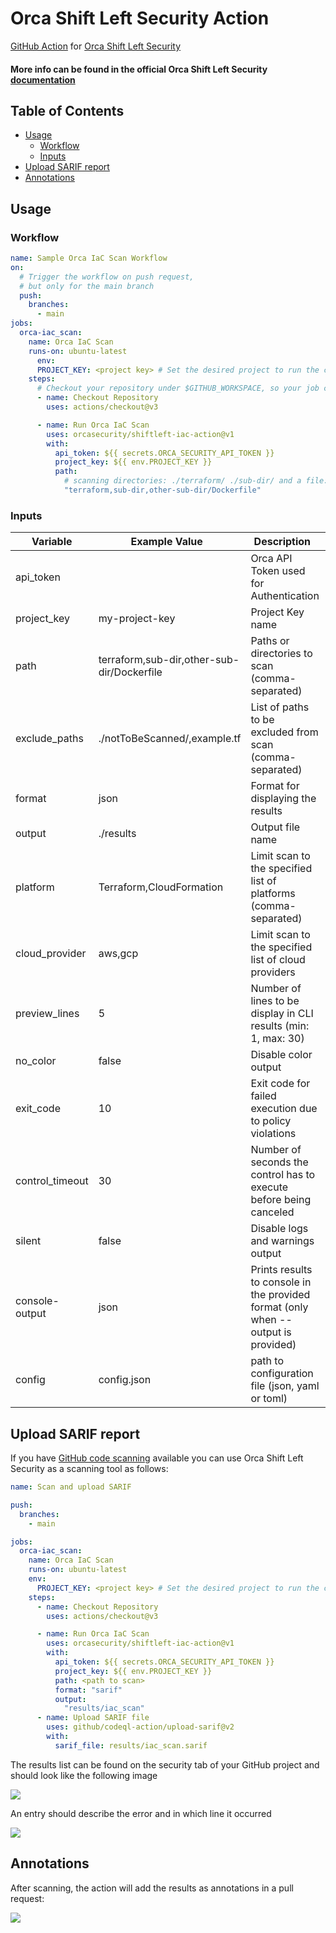 # Orca Shift Left Security Action

[GitHub Action](https://github.com/features/actions)
for [Orca Shift Left Security](https://orca.security/solutions/shift-left-security/)

#### More info can be found in the official Orca Shift Left Security<a href="https://docs.orcasecurity.io/v1/docs/shift-left-security"> documentation</a>



## Table of Contents

- [Usage](#usage)
    - [Workflow](#workflow)
    - [Inputs](#inputs)
- [Upload SARIF report](#upload-sarif-report)
- [Annotations](#annotations)

## Usage

### Workflow

```yaml
name: Sample Orca IaC Scan Workflow
on:
  # Trigger the workflow on push request,
  # but only for the main branch
  push:
    branches:
      - main
jobs:
  orca-iac_scan:
    name: Orca IaC Scan
    runs-on: ubuntu-latest
      env:
      PROJECT_KEY: <project key> # Set the desired project to run the cli scanning with
    steps:
      # Checkout your repository under $GITHUB_WORKSPACE, so your job can access it
      - name: Checkout Repository
        uses: actions/checkout@v3

      - name: Run Orca IaC Scan
        uses: orcasecurity/shiftleft-iac-action@v1
        with:
          api_token: ${{ secrets.ORCA_SECURITY_API_TOKEN }}
          project_key: ${{ env.PROJECT_KEY }}
          path:
            # scanning directories: ./terraform/ ./sub-dir/ and a file: ./Dockerfile
            "terraform,sub-dir,other-sub-dir/Dockerfile"
```

### Inputs

| Variable        | Example Value &nbsp;                       | Description &nbsp;                                                                | Type    | Required | Default                       |
|-----------------|--------------------------------------------|-----------------------------------------------------------------------------------|---------|----------|-------------------------------|
| api_token       |                                            | Orca API Token used for Authentication                                            | String  | Yes      | N/A                           |
| project_key     | my-project-key                             | Project Key name                                                                  | String  | Yes      | N/A                           |
| path            | terraform,sub-dir,other-sub-dir/Dockerfile | Paths or directories to scan (comma-separated)                                    | String  | Yes      | N/A                           |
| exclude_paths   | ./notToBeScanned/,example.tf               | List of paths to be excluded from scan (comma-separated)                          | String  | No       | N/A                           |
| format          | json                                       | Format for displaying the results                                                 | String  | No       | cli                           |
| output          | ./results                                  | Output file name                                                                  | String  | No       | N/A                           |
| platform        | Terraform,CloudFormation                   | Limit scan to the specified list of platforms (comma-separated)                   | String  | No       | All supported platforms       |
| cloud_provider  | aws,gcp                                    | Limit scan to the specified list of cloud providers                               | String  | No       | All supported cloud providers |
| preview_lines   | 5                                          | Number of lines to be display in CLI results (min: 1, max: 30)                    | Integer | No       | 3                             |
| no_color        | false                                      | Disable color output                                                              | Boolean | No       | false                         |
| exit_code       | 10                                         | Exit code for failed execution due to policy violations                           | Integer | No       | 3                             |
| control_timeout | 30                                         | Number of seconds the control has to execute before being canceled                | Integer | No       | 60                            |
| silent          | false                                      | Disable logs and warnings output                                                  | Boolean | No       | false                         |
| console-output  | json                                       | Prints results to console in the provided format (only when --output is provided) | String  | No       | cli                           |
| config          | config.json                                | path to configuration file (json, yaml or toml)                                   | String  | No       | N/A                           |


## Upload SARIF report
If you have [GitHub code scanning](https://docs.github.com/en/github/finding-security-vulnerabilities-and-errors-in-your-code/about-code-scanning) available you can use Orca Shift Left Security as a scanning tool as follows:

```yaml
name: Scan and upload SARIF

push:
  branches:
    - main

jobs:
  orca-iac_scan:
    name: Orca IaC Scan
    runs-on: ubuntu-latest
    env:
      PROJECT_KEY: <project key> # Set the desired project to run the cli scanning with
    steps:
      - name: Checkout Repository
        uses: actions/checkout@v3

      - name: Run Orca IaC Scan
        uses: orcasecurity/shiftleft-iac-action@v1
        with:
          api_token: ${{ secrets.ORCA_SECURITY_API_TOKEN }}
          project_key: ${{ env.PROJECT_KEY }}
          path: <path to scan>
          format: "sarif"
          output:
            "results/iac_scan"
      - name: Upload SARIF file
        uses: github/codeql-action/upload-sarif@v2
        with:
          sarif_file: results/iac_scan.sarif
```

The results list can be found on the security tab of your GitHub project and should look like the following image

![](/assets/code_scanning_screen.png)

An entry should describe the error and in which line it occurred 

![](/assets/alerts_screen.png)

## Annotations
After scanning, the action will add the results as annotations in a pull request:

![](/assets/annotations_preview.png)